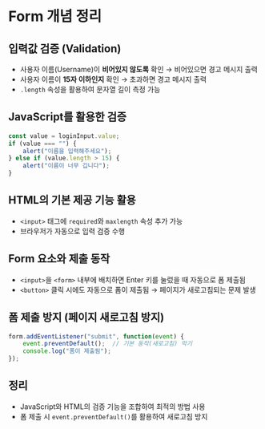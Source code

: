# Form 개념 정리

## 입력값 검증 (Validation)
- 사용자 이름(Username)이 **비어있지 않도록** 확인 → 비어있으면 경고 메시지 출력
- 사용자 이름이 **15자 이하인지** 확인 → 초과하면 경고 메시지 출력
- `.length` 속성을 활용하여 문자열 길이 측정 가능

## JavaScript를 활용한 검증

```javascript
const value = loginInput.value;
if (value === "") {
    alert("이름을 입력해주세요");
} else if (value.length > 15) {
    alert("이름이 너무 깁니다");
}
```

## HTML의 기본 제공 기능 활용
- `<input>` 태그에 `required`와 `maxlength` 속성 추가 가능
- 브라우저가 자동으로 입력 검증 수행

## Form 요소와 제출 동작
- `<input>`을 `<form>` 내부에 배치하면 Enter 키를 눌렀을 때 자동으로 폼 제출됨
- `<button>` 클릭 시에도 자동으로 폼이 제출됨 → 페이지가 새로고침되는 문제 발생

## 폼 제출 방지 (페이지 새로고침 방지)

```javascript
form.addEventListener("submit", function(event) {
    event.preventDefault();  // 기본 동작(새로고침) 막기
    console.log("폼이 제출됨");
});
```

## 정리
- JavaScript와 HTML의 검증 기능을 조합하여 최적의 방법 사용
- 폼 제출 시 `event.preventDefault()`를 활용하여 새로고침 방지